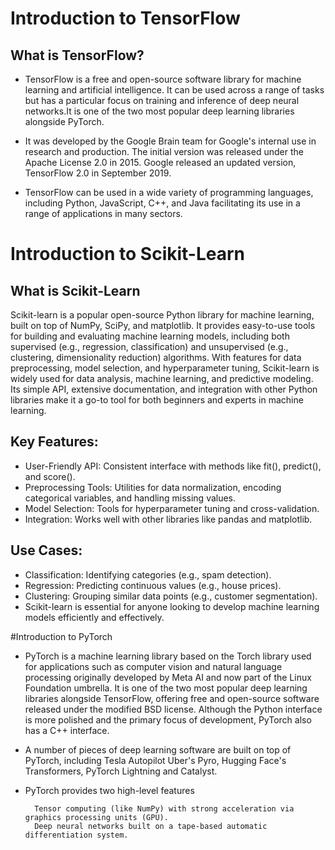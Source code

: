 # Introduction to TensorFlow

## What is TensorFlow?
- TensorFlow is a free and open-source software library for machine learning and artificial intelligence. It can be used across a range of tasks but has a particular focus on training and inference of deep neural networks.It is one of the two most popular deep learning libraries alongside PyTorch.

- It was developed by the Google Brain team for Google's internal use in research and production. The initial version was released under the Apache License 2.0 in 2015. Google released an updated version, TensorFlow 2.0 in September 2019.

- TensorFlow can be used in a wide variety of programming languages, including Python, JavaScript, C++, and Java facilitating its use in a range of applications in many sectors.

# Introduction to Scikit-Learn

## What is Scikit-Learn
Scikit-learn is a popular open-source Python library for machine learning, built on top of NumPy, SciPy, and matplotlib. It provides easy-to-use tools for building and evaluating machine learning models, including both supervised (e.g., regression, classification) and unsupervised (e.g., clustering, dimensionality reduction) algorithms. With features for data preprocessing, model selection, and hyperparameter tuning, Scikit-learn is widely used for data analysis, machine learning, and predictive modeling. Its simple API, extensive documentation, and integration with other Python libraries make it a go-to tool for both beginners and experts in machine learning.

## Key Features:
- User-Friendly API: Consistent interface with methods like fit(), predict(), and score().
- Preprocessing Tools: Utilities for data normalization, encoding categorical variables, and handling missing values.
- Model Selection: Tools for hyperparameter tuning and cross-validation.
- Integration: Works well with other libraries like pandas and matplotlib.

## Use Cases:
- Classification: Identifying categories (e.g., spam detection).
- Regression: Predicting continuous values (e.g., house prices).
- Clustering: Grouping similar data points (e.g., customer segmentation).
- Scikit-learn is essential for anyone looking to develop machine learning models efficiently and effectively.

#Introduction to PyTorch

- PyTorch is a machine learning library based on the Torch library used for applications such as computer vision and natural language processing originally developed by Meta AI and now part of the Linux Foundation umbrella. It is one of the two most popular deep learning libraries alongside TensorFlow, offering free and open-source software released under the modified BSD license. Although the Python interface is more polished and the primary focus of development, PyTorch also has a C++ interface.

- A number of pieces of deep learning software are built on top of PyTorch, including Tesla Autopilot Uber's Pyro, Hugging Face's Transformers, PyTorch Lightning and Catalyst.

- PyTorch provides two high-level features

        Tensor computing (like NumPy) with strong acceleration via graphics processing units (GPU).
        Deep neural networks built on a tape-based automatic differentiation system.
